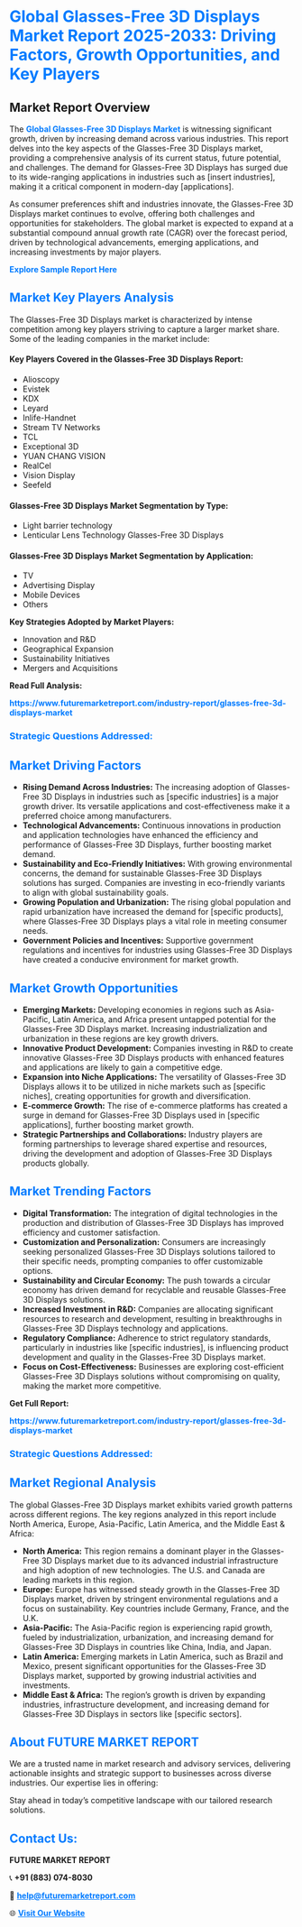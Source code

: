 <h1 style="color: #007BFF;">Global Glasses-Free 3D Displays Market Report 2025-2033: Driving Factors, Growth Opportunities, and Key Players</h1>

<section id="overview">
<h2>Market Report Overview</h2>
<p>The <a href="https://www.futuremarketreport.com/industry-report/glasses-free-3d-displays-market" style="color: #007BFF; text-decoration: none;"><strong>Global Glasses-Free 3D Displays Market</strong></a> is witnessing significant growth, driven by increasing demand across various industries. This report delves into the key aspects of the Glasses-Free 3D Displays market, providing a comprehensive analysis of its current status, future potential, and challenges. The demand for Glasses-Free 3D Displays has surged due to its wide-ranging applications in industries such as [insert industries], making it a critical component in modern-day [applications].</p>
<p>As consumer preferences shift and industries innovate, the Glasses-Free 3D Displays market continues to evolve, offering both challenges and opportunities for stakeholders. The global market is expected to expand at a substantial compound annual growth rate (CAGR) over the forecast period, driven by technological advancements, emerging applications, and increasing investments by major players.</p>
</section>

<section id="overview">
<p><a href="https://www.futuremarketreport.com/request-sample/reportId=85887" style="color: #007BFF; text-decoration: none;"><strong>Explore Sample Report Here</strong></a></p>
</section>

<section id="key-players">
<h2 style="color: #007BFF;">Market Key Players Analysis</h2>
<p>The Glasses-Free 3D Displays market is characterized by intense competition among key players striving to capture a larger market share. Some of the leading companies in the market include:</p>
<h4>Key Players Covered in the Glasses-Free 3D Displays Report:</h4>
<ul><li>Alioscopy</li><li>Evistek</li><li>KDX</li><li>Leyard</li><li>Inlife-Handnet</li><li>Stream TV Networks</li><li>TCL</li><li>Exceptional 3D</li><li>YUAN CHANG VISION</li><li>RealCel</li><li>Vision Display</li><li>Seefeld</li></ul>
<h4>Glasses-Free 3D Displays Market Segmentation by Type:</h4>
<ul><li>Light barrier technology</li><li>Lenticular Lens Technology Glasses-Free 3D Displays</li></ul>

<h4>Glasses-Free 3D Displays Market Segmentation by Application:</h4>
<ul><li>TV</li><li>Advertising Display</li><li>Mobile Devices</li><li>Others</li></ul>
<p><strong>Key Strategies Adopted by Market Players:</strong></p>
<ul>
<li>Innovation and R&D</li>
<li>Geographical Expansion</li>
<li>Sustainability Initiatives</li>
<li>Mergers and Acquisitions</li>
</ul>
</section>

<section>
<p><strong>Read Full Analysis: </strong></p><a href="https://www.futuremarketreport.com/industry-report/glasses-free-3d-displays-market" style="color: #007BFF; text-decoration: none;"><strong>https://www.futuremarketreport.com/industry-report/glasses-free-3d-displays-market</strong></a>
<h3 style="color: #007BFF;">Strategic Questions Addressed:</h3>
</section>

<section id="driving-factors">
<h2 style="color: #007BFF;">Market Driving Factors</h2>
<ul>
<li><strong>Rising Demand Across Industries:</strong> The increasing adoption of Glasses-Free 3D Displays in industries such as [specific industries] is a major growth driver. Its versatile applications and cost-effectiveness make it a preferred choice among manufacturers.</li>
<li><strong>Technological Advancements:</strong> Continuous innovations in production and application technologies have enhanced the efficiency and performance of Glasses-Free 3D Displays, further boosting market demand.</li>
<li><strong>Sustainability and Eco-Friendly Initiatives:</strong> With growing environmental concerns, the demand for sustainable Glasses-Free 3D Displays solutions has surged. Companies are investing in eco-friendly variants to align with global sustainability goals.</li>
<li><strong>Growing Population and Urbanization:</strong> The rising global population and rapid urbanization have increased the demand for [specific products], where Glasses-Free 3D Displays plays a vital role in meeting consumer needs.</li>
<li><strong>Government Policies and Incentives:</strong> Supportive government regulations and incentives for industries using Glasses-Free 3D Displays have created a conducive environment for market growth.</li>
</ul>
</section>

<section id="growth-opportunities">
<h2 style="color: #007BFF;">Market Growth Opportunities</h2>
<ul>
<li><strong>Emerging Markets:</strong> Developing economies in regions such as Asia-Pacific, Latin America, and Africa present untapped potential for the Glasses-Free 3D Displays market. Increasing industrialization and urbanization in these regions are key growth drivers.</li>
<li><strong>Innovative Product Development:</strong> Companies investing in R&D to create innovative Glasses-Free 3D Displays products with enhanced features and applications are likely to gain a competitive edge.</li>
<li><strong>Expansion into Niche Applications:</strong> The versatility of Glasses-Free 3D Displays allows it to be utilized in niche markets such as [specific niches], creating opportunities for growth and diversification.</li>
<li><strong>E-commerce Growth:</strong> The rise of e-commerce platforms has created a surge in demand for Glasses-Free 3D Displays used in [specific applications], further boosting market growth.</li>
<li><strong>Strategic Partnerships and Collaborations:</strong> Industry players are forming partnerships to leverage shared expertise and resources, driving the development and adoption of Glasses-Free 3D Displays products globally.</li>
</ul>
</section>

<section id="trending-factors">
<h2 style="color: #007BFF;">Market Trending Factors</h2>
<ul>
<li><strong>Digital Transformation:</strong> The integration of digital technologies in the production and distribution of Glasses-Free 3D Displays has improved efficiency and customer satisfaction.</li>
<li><strong>Customization and Personalization:</strong> Consumers are increasingly seeking personalized Glasses-Free 3D Displays solutions tailored to their specific needs, prompting companies to offer customizable options.</li>
<li><strong>Sustainability and Circular Economy:</strong> The push towards a circular economy has driven demand for recyclable and reusable Glasses-Free 3D Displays solutions.</li>
<li><strong>Increased Investment in R&D:</strong> Companies are allocating significant resources to research and development, resulting in breakthroughs in Glasses-Free 3D Displays technology and applications.</li>
<li><strong>Regulatory Compliance:</strong> Adherence to strict regulatory standards, particularly in industries like [specific industries], is influencing product development and quality in the Glasses-Free 3D Displays market.</li>
<li><strong>Focus on Cost-Effectiveness:</strong> Businesses are exploring cost-efficient Glasses-Free 3D Displays solutions without compromising on quality, making the market more competitive.</li>
</ul>
</section>

<section>
<p><strong>Get Full Report: </strong></p><a href="https://www.futuremarketreport.com/industry-report/glasses-free-3d-displays-market" style="color: #007BFF; text-decoration: none;"><strong>https://www.futuremarketreport.com/industry-report/glasses-free-3d-displays-market</strong></a>
<h3 style="color: #007BFF;">Strategic Questions Addressed:</h3>
</section>


<section id="regional-analysis">
<h2 style="color: #007BFF;">Market Regional Analysis</h2>
<p>The global Glasses-Free 3D Displays market exhibits varied growth patterns across different regions. The key regions analyzed in this report include North America, Europe, Asia-Pacific, Latin America, and the Middle East & Africa:</p>
<ul>
<li><strong>North America:</strong> This region remains a dominant player in the Glasses-Free 3D Displays market due to its advanced industrial infrastructure and high adoption of new technologies. The U.S. and Canada are leading markets in this region.</li>
<li><strong>Europe:</strong> Europe has witnessed steady growth in the Glasses-Free 3D Displays market, driven by stringent environmental regulations and a focus on sustainability. Key countries include Germany, France, and the U.K.</li>
<li><strong>Asia-Pacific:</strong> The Asia-Pacific region is experiencing rapid growth, fueled by industrialization, urbanization, and increasing demand for Glasses-Free 3D Displays in countries like China, India, and Japan.</li>
<li><strong>Latin America:</strong> Emerging markets in Latin America, such as Brazil and Mexico, present significant opportunities for the Glasses-Free 3D Displays market, supported by growing industrial activities and investments.</li>
<li><strong>Middle East & Africa:</strong> The region’s growth is driven by expanding industries, infrastructure development, and increasing demand for Glasses-Free 3D Displays in sectors like [specific sectors].</li>
</ul>
</section>

<footer>
<h2 style="color: #007BFF;">About FUTURE MARKET REPORT</h2>
<p>We are a trusted name in market research and advisory services, delivering actionable insights and strategic support to businesses across diverse industries. Our expertise lies in offering:</p>

<p>Stay ahead in today’s competitive landscape with our tailored research solutions.</p>

<h2 style="color: #007BFF;">Contact Us:</h2>
<p><strong>FUTURE MARKET REPORT</strong></p>
<p>📞 <strong>+91 (883) 074-8030</strong></p>
<p>📧 <strong><a href="mailto:help@futuremarketreport.com" style="color: #007BFF;">help@futuremarketreport.com</a></strong></p>
<p>🌐 <strong><a href="https://www.futuremarketreport.com/" style="color: #007BFF;">Visit Our Website</a></strong></p>
</footer>